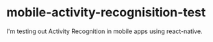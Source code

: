 # mobile-activity-recognisition-test
I'm testing out Activity Recognition in mobile apps using react-native.
